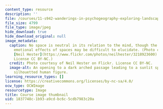 ```yaml
---
content_type: resource
description: ''
file: /courses/11-s942-wanderings-in-psychogeography-exploring-landscapes-of-history-biography-memory-culture-nature-poetry-surreality-fantasy-and-madness-fall-2020/1837748c1b93a9cdbc6c5cdb7983c20a_11-S942f20-th.jpg
file_size: 4799
file_type: image/jpeg
hide_download: true
hide_download_original: null
image_metadata:
  caption: No space is neutral in its relation to the mind, though the mental and
    emotional effects of spaces may be difficult to elucidate. (Photo courtesy of
    [Neil Hester](https://www.flickr.com/photos/neilhester/3218923600) on Flickr.
    License CC BY-NC.)
  credit: Photo courtesy of Neil Hester on Flickr. License CC BY-NC.
  image-alt: An opening to a dark arched passage leading to a sunlit space, with a
    silhouetted human figure.
learning_resource_types: []
license: https://creativecommons.org/licenses/by-nc-sa/4.0/
ocw_type: OCWImage
resourcetype: Image
title: Course image thumbnail
uid: 1837748c-1b93-a9cd-bc6c-5cdb7983c20a
---
```

